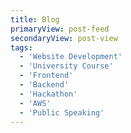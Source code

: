 ```yaml
---
title: Blog
primaryView: post-feed
secondaryView: post-view
tags: 
  - 'Website Development'
  - 'University Course'
  - 'Frontend'
  - 'Backend'
  - 'Hackathon'
  - 'AWS'
  - 'Public Speaking'
---
```


